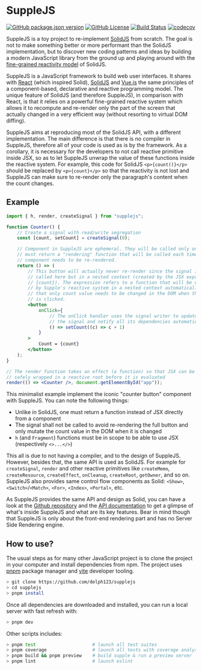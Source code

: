 # SuppleJS

[![GitHub package.json version](https://img.shields.io/github/package-json/v/delph123/supplejs?logo=pnpm)](https://github.com/delph123/supplejs/releases)
[![GitHub License](https://img.shields.io/github/license/delph123/supplejs)](https://github.com/delph123/supplejs/blob/main/LICENSE)
[![Build Status](https://img.shields.io/github/actions/workflow/status/delph123/supplejs/test_and_coverage.yml?branch=main&logo=github)](https://github.com/delph123/supplejs/actions/workflows/test_and_coverage.yml)
[![codecov](https://codecov.io/gh/delph123/supplejs/graph/badge.svg?token=AJNU0N5YI7)](https://codecov.io/gh/delph123/supplejs)

SuppleJS is a toy project to re-implement [SolidJS](https://github.com/solidjs/solid) from scratch. The goal is not to make something better or more performant than the SolidJS implementation, but to discover new coding patterns and ideas by building a modern JavaScript library from the ground up and playing around with the [fine-grained reactivity model](https://dev.to/ryansolid/a-hands-on-introduction-to-fine-grained-reactivity-3ndf) of SolidJS.

SuppleJS is a JavaScript framework to build web user interfaces. It shares with [React](https://react.dev/) (which inspired Solid), [SolidJS](https://www.solidjs.com/) and [Vue.js](https://vuejs.org/) the same principles of a component-based, declarative and reactive programming model. The unique feature of SolidJS (and therefore SuppleJS), in comparison with React, is that it relies on a powerful fine-grained reactive system which allows it to recompute and re-render only the part of the screen that actually changed in a very efficient way (without resorting to virtual DOM diffing).

SuppleJS aims at reproducing most of the SolidJS API, with a different implementation. The main difference is that there is no compiler in SuppleJS, therefore all of your code is used as is by the framework. As a corollary, it is necessary for the developers to not call reactive primitive inside JSX, so as to let SuppleJS unwrap the value of these functions inside the reactive system. For example, this code for SolidJS `<p>{count()}</p>` should be replaced by `<p>{count}</p>`
so that the reactivity is not lost and SuppleJS can make sure to re-render only the paragraph's content when the count changes.

## Example

```jsx
import { h, render, createSignal } from "supplejs";

function Counter() {
    // Create a signal with read/write segregation
    const [count, setCount] = createSignal(0);

    // Component in SuppleJS are ephemeral. They will be called only once and
    // must return a "rendering" function that will be called each time the
    // component needs to be re-rendered.
    return () => (
        // This button will actually never re-render since the signal is not
        // called here but in a nested context (created by the JSX expression
        // {count}). The expression refers to a function that will be unwrapped
        // by Supple's reactive system in a nested context automatically, so
        // that only count value needs to be changed in the DOM when the button
        // is clicked.
        <button
            onClick={
                // The onClick handler uses the signal writer to update
                // the signal and notify all its dependencies automatically
                () => setCount((c) => c + 1)
            }
        >
            Count = {count}
        </button>
    );
}

// The render function takes an effect (a function) so that JSX can be
// safely wrapped in a reactive root before it is evaluated
render(() => <Counter />, document.getElementById("app"));
```

This minimalist example implement the iconic "counter button" component with SuppleJS. You can note the following things:

-   Unlike in SolidJS, one must return a function instead of JSX directly from a component
-   The signal shall not be called to avoid re-rendering the full button and only mutate the count value in the DOM when it is changed
-   `h` (and `Fragment`) functions must be in scope to be able to use JSX (respectively `<>...</>`)

This all is due to not having a compiler, and to the design of SuppleJS. However, besides that, the same API is used as SolidJS. For example for `createSignal`, `render` and other reactive primitives like `createMemo`, `createResource`, `createEffect`, `onCleanup`, `createRoot`, `getOwner`, and so on. SuppleJS also provides same control flow components as Solid: `<Show>`, `<Switch>`/`<Match>`, `<For>`, `<Index>`, `<Portal>`, etc.

As SuppleJS provides the same API and design as Solid, you can have a look at the [Github repository](https://github.com/solidjs/solid) and the [API documentation](https://www.solidjs.com/docs/latest/api) to get a glimpse of what's inside SuppleJS and what are its key features. Bear in mind though that SuppleJS is only about the front-end rendering part and has no Server Side Rendering engine.

## How to use?

The usual steps as for many other JavaScript project is to clone the project in your computer and install dependencies from npm. The project uses [pnpm](https://pnpm.io/fr/) package manager and [vite](https://vitejs.dev/) developer tooling.

```sh
> git clone https://github.com/delph123/supplejs
> cd supplejs
> pnpm install
```

Once all dependencies are downloaded and installed, you can run a local server with fast refresh with:

```sh
> pnpm dev
```

Other scripts includes:

```sh
> pnpm test                     # launch all test suites
> pnpm coverage                 # launch all tests with coverage analysis
> pnpm build && pnpm preview    # build supple & run a preview server
> pnpm lint                     # launch eslint
```
